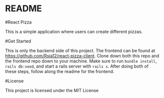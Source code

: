 # README

#React Pizza 

This is a simple application where users can create different pizzas.

#Get Started

This is only the backend side of this project. The frontend can be found at https://github.com/Rsja12/react-pizza-client. Clone down both this repo and the frontend repo down to your machine. Make sure to run `bundle install`, `rails db:seed`, and start a rails server with `rails s`. After doing both of these steps, follow along the readme for the frontend.

#License

This project is licensed under the MIT License